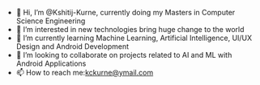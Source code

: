 - 👋 Hi, I’m @Kshitij-Kurne, currently doing my Masters in Computer Science Engineering
- 👀 I’m interested in new technologies bring huge change to the world
- 🌱 I’m currently learning Machine Learning, Artificial Intelligence, UI/UX Design and Android Development
- 💞️ I’m looking to collaborate on projects related to AI and ML with Android Applications
- 📫 How to reach me:kckurne@ymail.com

<!---
Kshitij-Kurne/Kshitij-Kurne is a ✨ special ✨ repository because its `README.md` (this file) appears on your GitHub profile.
You can click the Preview link to take a look at your changes.
--->
